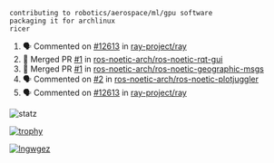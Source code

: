 ```
contributing to robotics/aerospace/ml/gpu software
packaging it for archlinux
ricer
```

<!--START_SECTION:activity-->
1. 🗣 Commented on [#12613](https://github.com/ray-project/ray/issues/12613) in [ray-project/ray](https://github.com/ray-project/ray)
2. 🎉 Merged PR [#1](https://github.com/ros-noetic-arch/ros-noetic-rqt-gui/pull/1) in [ros-noetic-arch/ros-noetic-rqt-gui](https://github.com/ros-noetic-arch/ros-noetic-rqt-gui)
3. 🎉 Merged PR [#1](https://github.com/ros-noetic-arch/ros-noetic-geographic-msgs/pull/1) in [ros-noetic-arch/ros-noetic-geographic-msgs](https://github.com/ros-noetic-arch/ros-noetic-geographic-msgs)
4. 🗣 Commented on [#2](https://github.com/ros-noetic-arch/ros-noetic-plotjuggler/issues/2) in [ros-noetic-arch/ros-noetic-plotjuggler](https://github.com/ros-noetic-arch/ros-noetic-plotjuggler)
5. 🗣 Commented on [#12613](https://github.com/ray-project/ray/issues/12613) in [ray-project/ray](https://github.com/ray-project/ray)
<!--END_SECTION:activity-->


![statz](https://github-readme-stats.vercel.app/api?username=acxz&include_all_commits=true&show_icons=true)

[![trophy](https://github-profile-trophy.vercel.app/?username=acxz)](https://github.com/ryo-ma/github-profile-trophy)

[![lngwgez](https://github-readme-stats.vercel.app/api/top-langs/?username=acxz&layout=compact)](https://github.com/acxz/github-readme-stats)


<!--
**acxz/acxz** is a ✨ _special_ ✨ repository because its `README.md` (this file) appears on your GitHub profile.

Here are some ideas to get you started:

- 🔭 I’m currently working on ...
- 🌱 I’m currently learning ...
- 👯 I’m looking to collaborate on ...
- 🤔 I’m looking for help with ...
- 💬 Ask me about ...
- 📫 How to reach me: ...
- 😄 Pronouns: ...
- ⚡ Fun fact: ...
-->
